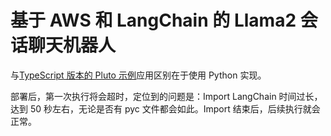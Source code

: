 # 基于 AWS 和 LangChain 的 Llama2 会话聊天机器人

与[TypeScript 版本的 Pluto 示例](https://github.com/pluto-lang/pluto/tree/main/examples/langchain-llama2-chatbot-sagemaker-python/../langchain-llama2-chatbot-sagemaker/)应用区别在于使用 Python 实现。

部署后，第一次执行将会超时，定位到的问题是：Import LangChain 时间过长，达到 50 秒左右，无论是否有 pyc 文件都会如此。Import 结束后，后续执行就会正常。
